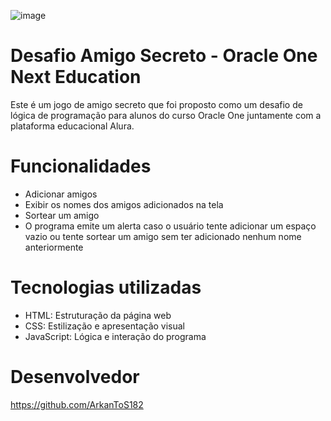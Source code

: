 ![image](https://github.com/user-attachments/assets/5f36a27a-0bc5-4503-9d66-a5b76dcaa22e)
# Desafio Amigo Secreto - Oracle One Next Education

Este é um jogo de amigo secreto que foi proposto como um desafio de lógica de programação para alunos do curso Oracle One juntamente com a plataforma educacional Alura.


# Funcionalidades

- Adicionar amigos
- Exibir os nomes dos amigos adicionados na tela
- Sortear um amigo
- O programa emite um alerta caso o usuário tente adicionar um espaço vazio ou tente sortear um amigo sem ter adicionado nenhum nome anteriormente


# Tecnologias utilizadas

- HTML: Estruturação da página web
- CSS: Estilização e apresentação visual
- JavaScript: Lógica e interação do programa


# Desenvolvedor

https://github.com/ArkanToS182
